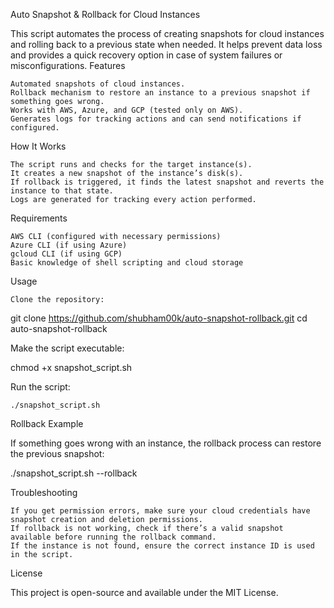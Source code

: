 Auto Snapshot & Rollback for Cloud Instances

This script automates the process of creating snapshots for cloud instances and rolling back to a previous state when needed. It helps prevent data loss and provides a quick recovery option in case of system failures or misconfigurations.
Features

    Automated snapshots of cloud instances.
    Rollback mechanism to restore an instance to a previous snapshot if something goes wrong.
    Works with AWS, Azure, and GCP (tested only on AWS).
    Generates logs for tracking actions and can send notifications if configured.

How It Works

    The script runs and checks for the target instance(s).
    It creates a new snapshot of the instance’s disk(s).
    If rollback is triggered, it finds the latest snapshot and reverts the instance to that state.
    Logs are generated for tracking every action performed.

Requirements

    AWS CLI (configured with necessary permissions)
    Azure CLI (if using Azure)
    gcloud CLI (if using GCP)
    Basic knowledge of shell scripting and cloud storage

Usage

    Clone the repository:

git clone https://github.com/shubham00k/auto-snapshot-rollback.git
cd auto-snapshot-rollback

Make the script executable:

chmod +x snapshot_script.sh

Run the script:

    ./snapshot_script.sh

Rollback Example

If something goes wrong with an instance, the rollback process can restore the previous snapshot:

./snapshot_script.sh --rollback

Troubleshooting

    If you get permission errors, make sure your cloud credentials have snapshot creation and deletion permissions.
    If rollback is not working, check if there’s a valid snapshot available before running the rollback command.
    If the instance is not found, ensure the correct instance ID is used in the script.

License

This project is open-source and available under the MIT License.
